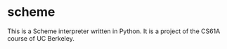 scheme
======

This is a Scheme interpreter written in Python.
It is a project of the CS61A course of UC Berkeley.
